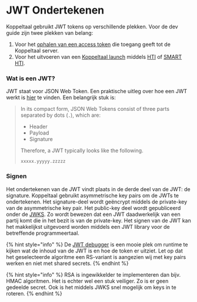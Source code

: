 # JWT Ondertekenen

Koppeltaal gebruikt JWT tokens op verschillende plekken. Voor de dev guide zijn twee plekken van belang:

1. Voor het [ophalen van een access token](../toegang-tot-koppeltaal.md) die toegang geeft tot de Koppeltaal server.
2. Voor het uitvoeren van een [Koppeltaal launch](../../launchen/) middels [HTI](https://github.com/GIDSOpenStandaarden/GIDS-HTI-Protocol/blob/master/HTI.md) of [SMART HTI](../../launchen/smart-hti-on-fhir.md).

### Wat is een JWT?

JWT staat voor JSON Web Token. Een praktische uitleg over hoe een JWT werkt is [hier](https://jwt.io/introduction) te vinden. Een belangrijk stuk is:

> In its compact form, JSON Web Tokens consist of three parts separated by dots (`.`), which are:
>
> * Header
> * Payload
> * Signature
>
> Therefore, a JWT typically looks like the following.
>
> `xxxxx.yyyyy.zzzzz`

### Signen

Het ondertekenen van de JWT vindt plaats in de derde deel van de JWT: de signature. Koppeltaal gebruikt asymmetrische key pairs om de JWTs te ondertekenen. Het signature-deel wordt geëncrypt middels de private-key van de asymmetrische key pair. Het public-key deel wordt gepubliceerd onder de [JWKS](jwks-opzetten.md). Zo wordt bewezen dat een JWT daadwerkelijk van een partij komt die in het bezit is van de private-key. Het signen van de JWT kan het makkelijkst uitgevoerd worden middels een JWT library voor de betreffende programmeertaal.

{% hint style="info" %}
De [JWT debugger](https://jwt.io/?debug) is een mooie plek om runtime te kijken wat de inhoud van de JWT is en hoe de token er uitziet. Let op dat het geselecteerde algoritme een RS-variant is  aangezien wij met key pairs werken en niet met shared secrets.
{% endhint %}

{% hint style="info" %}
RSA is ingewikkelder te implementeren dan bijv. HMAC algoritmen. Het is echter wel een stuk veiliger. Zo is er geen gedeelde secret. Ook is het middels JWKS snel mogelijk om keys in te roteren.
{% endhint %}
